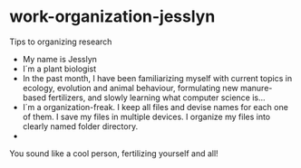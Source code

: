 # work-organization-jesslyn
Tips to organizing research
- My name is Jesslyn
- I´m a plant biologist
- In the past month, I have been familiarizing myself with current topics in ecology, evolution and animal behaviour, formulating new manure-based fertilizers, and slowly learning what computer science is...
- I´m a organization-freak. I keep all files and devise names for each one of them. I save my files in multiple devices. I organize my files into clearly named folder directory.
- 
You sound like a cool person, fertilizing yourself and all! 
